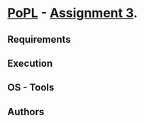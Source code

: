 # [PoPL](http://cgi.di.uoa.gr/~prondo/LANGUAGES/languages.html) - [Assignment 3](http://cgi.di.uoa.gr/~prondo/LANGUAGES/as3.pdf).

## Requirements

## Execution

## OS - Tools

## Authors
